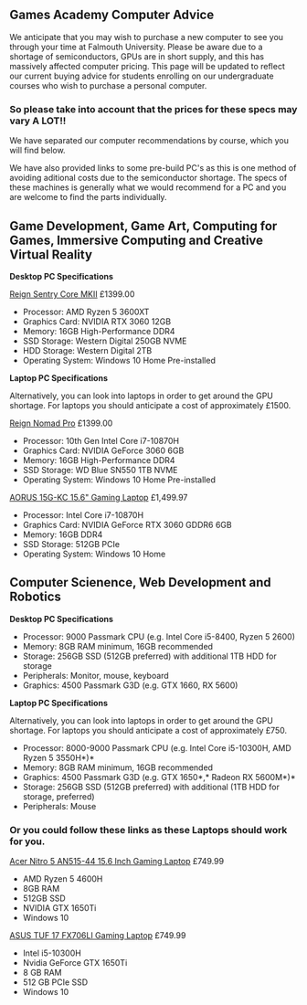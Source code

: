 ## Games Academy Computer Advice ##

We anticipate that you may wish to purchase a new computer to see you through your time at Falmouth University. Please be aware due to a shortage of semiconductors, GPUs are in short supply, and this has massively affected computer pricing. This page will be updated to reflect our current buying advice for students enrolling on our undergraduate courses who wish to purchase a personal computer. 

### So please take into account that the prices for these specs may vary **A LOT!!**

We have separated our computer recommendations by course, which you will find below.

We have also provided links to some pre-build PC's as this is one method of avoiding aditional costs due to the semiconductor shortage. The specs of these machines is generally what we would recommend for a PC and you are welcome to find the parts individually.

## Game Development, Game Art, Computing for Games, Immersive Computing and Creative Virtual Reality

**Desktop PC Specifications**

[Reign Sentry Core MKII](https://www.novatech.co.uk/pc/range/reignsentrycoremkii.html) £1399.00

* Processor: AMD Ryzen 5 3600XT
* Graphics Card: NVIDIA RTX 3060 12GB
* Memory: 16GB High-Performance DDR4
* SSD Storage: Western Digital 250GB NVME
* HDD Storage: Western Digital 2TB
* Operating System: Windows 10 Home Pre-installed

**Laptop PC Specifications**

Alternatively, you can look into laptops in order to get around the GPU shortage. For laptops you should anticipate a cost of approximately £1500.

[Reign Nomad Pro](https://www.novatech.co.uk/laptop/range/reignnomadpro.html) £1399.00

* Processor: 10th Gen Intel Core i7-10870H
* Graphics Card: NVIDIA GeForce 3060 6GB
* Memory: 16GB High-Performance DDR4
* SSD Storage: WD Blue SN550 1TB NVME
* Operating System: Windows 10 Home Pre-installed

[AORUS 15G-KC 15.6" Gaming Laptop](https://www.amazon.co.uk/AORUS-15G-KC-i7-10870H-GeForce-Windows/dp/B08V21BPPJ/ref=sr_1_13?dchild=1&keywords=laptop&qid=1623943664&refinements=p_36%3A-150000&rnid=9708204031&sr=8-13) £1,499.97

* Processor: Intel Core i7-10870H
* Graphics Card: NVIDIA GeForce RTX 3060 GDDR6 6GB
* Memory: 16GB DDR4
* SSD Storage: 512GB PCIe
* Operating System: Windows 10 Home


## Computer Scienence, Web Development and Robotics

**Desktop PC Specifications**

* Processor: 9000 Passmark CPU (e.g. Intel Core i5-8400, Ryzen 5 2600)
* Memory: 8GB RAM minimum, 16GB recommended
* Storage: 256GB SSD (512GB preferred) with additional 1TB HDD for storage
* Peripherals: Monitor, mouse, keyboard
* Graphics: 4500 Passmark G3D (e.g. GTX 1660, RX 5600)

**Laptop PC Specifications**

Alternatively, you can look into laptops in order to get around the GPU shortage. For laptops you should anticipate a cost of approximately £750.

* Processor: 8000-9000 Passmark CPU (e.g. Intel Core i5-10300H, AMD Ryzen 5 3550H*)* 
* Memory: 8GB RAM minimum, 16GB recommended
* Graphics: 4500 Passmark G3D (e.g. GTX 1650*,* Radeon RX 5600M*)* 
* Storage: 256GB SSD (512GB preferred) with additional (1TB HDD for storage, preferred)
* Peripherals: Mouse

### Or you could follow these links as these Laptops should work for you.
[Acer Nitro 5 AN515-44 15.6 Inch Gaming Laptop](https://www.amazon.co.uk/dp/B089BM56BH/ref=cm_sw_em_r_mt_dp_1WNHKPW3REFBBN5VM7KR) £749.99

* AMD Ryzen 5 4600H
* 8GB RAM
* 512GB SSD
* NVIDIA GTX 1650Ti
* Windows 10

[ASUS TUF 17 FX706LI Gaming Laptop](https://www.amazon.co.uk/dp/B08CMPLXD3/ref=cm_sw_em_r_mt_dp_3QQA9ZEXS6GJQN5FASBP) £749.99

* Intel i5-10300H
* Nvidia GeForce GTX 1650Ti
* 8 GB RAM
* 512 GB PCIe SSD
* Windows 10
